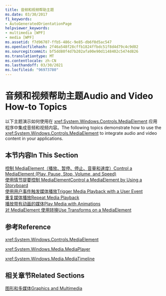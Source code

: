 ```yaml
---
title: 音频和视频帮助主题
ms.date: 03/30/2017
f1_keywords:
- AutoGeneratedOrientationPage
helpviewer_keywords:
- multimedia [WPF]
- media [WPF]
ms.assetid: f7d96707-ffb5-486c-9e85-db6f0d5ac547
ms.openlocfilehash: 2f46a548f28cffb1824ffbdc51f8d4d79c4c9d02
ms.sourcegitcommit: bf5dd80f4d7b202afa90e90d1148402c5474d826
ms.translationtype: MT
ms.contentlocale: zh-CN
ms.lasthandoff: 03/30/2021
ms.locfileid: "96973780"
---
```

# <a name="audio-and-video-how-to-topics"></a><span data-ttu-id="6accf-102">音频和视频帮助主题</span><span class="sxs-lookup"><span data-stu-id="6accf-102">Audio and Video How-to Topics</span></span>
<span data-ttu-id="6accf-103">以下主题演示如何使用在 <xref:System.Windows.Controls.MediaElement> 应用程序中集成音频和视频内容。</span><span class="sxs-lookup"><span data-stu-id="6accf-103">The following topics demonstrate how to use the <xref:System.Windows.Controls.MediaElement> to integrate audio and video content in your applications.</span></span>  
  
## <a name="in-this-section"></a><span data-ttu-id="6accf-104">本节内容</span><span class="sxs-lookup"><span data-stu-id="6accf-104">In This Section</span></span>  
 [<span data-ttu-id="6accf-105">控制 MediaElement（播放、暂停、停止、音量和速度）</span><span class="sxs-lookup"><span data-stu-id="6accf-105">Control a MediaElement (Play, Pause, Stop, Volume, and Speed)</span></span>](how-to-control-a-mediaelement-play-pause-stop-volume-and-speed.md)  
 [<span data-ttu-id="6accf-106">使用情节提要控制 MediaElement</span><span class="sxs-lookup"><span data-stu-id="6accf-106">Control a MediaElement by Using a Storyboard</span></span>](how-to-control-a-mediaelement-by-using-a-storyboard.md)  
 [<span data-ttu-id="6accf-107">使用用户事件触发媒体播放</span><span class="sxs-lookup"><span data-stu-id="6accf-107">Trigger Media Playback with a User Event</span></span>](how-to-trigger-media-playback-with-a-user-event.md)  
 [<span data-ttu-id="6accf-108">重复媒体播放</span><span class="sxs-lookup"><span data-stu-id="6accf-108">Repeat Media Playback</span></span>](how-to-repeat-media-playback.md)  
 [<span data-ttu-id="6accf-109">播放带有动画的媒体</span><span class="sxs-lookup"><span data-stu-id="6accf-109">Play Media with Animations</span></span>](how-to-play-media-with-animations.md)  
 [<span data-ttu-id="6accf-110">对 MediaElement 使用转换</span><span class="sxs-lookup"><span data-stu-id="6accf-110">Use Transforms on a MediaElement</span></span>](how-to-use-transforms-on-a-mediaelement.md)  
  
## <a name="reference"></a><span data-ttu-id="6accf-111">参考</span><span class="sxs-lookup"><span data-stu-id="6accf-111">Reference</span></span>  
 <xref:System.Windows.Controls.MediaElement>  
  
 <xref:System.Windows.Media.MediaPlayer>  
  
 <xref:System.Windows.Media.MediaTimeline>  
  
## <a name="related-sections"></a><span data-ttu-id="6accf-112">相关章节</span><span class="sxs-lookup"><span data-stu-id="6accf-112">Related Sections</span></span>  
 [<span data-ttu-id="6accf-113">图形和多媒体</span><span class="sxs-lookup"><span data-stu-id="6accf-113">Graphics and Multimedia</span></span>](index.md)
